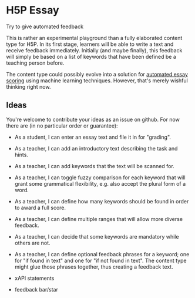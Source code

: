 H5P Essay
=========
Try to give automated feedback

This is rather an experimental playground than a fully elaborated content type for H5P.
In its first stage, learners will be able to write a text and receive feedback immediately.
Initially (and maybe finally), this feedback will simply be based on a list of keywords that have been defined be a teaching person before.

The content type could possibly evolve into a solution for [automated essay scoring](https://en.wikipedia.org/wiki/Automated_essay_scoring) using machine learning techniques. However, that's merely wishful thinking right now.

## Ideas
You're welcome to contribute your ideas as an issue on github. For now there are (in no particular order or guarantee):

- As a student, I can enter an essay text and file it in for "grading".
- As a teacher, I can add an introductory text describing the task and hints.
- As a teacher, I can add keywords that the text will be scanned for.
- As a teacher, I can toggle fuzzy comparison for each keyword that will grant some grammatical flexibility, e.g. also accept the plural form of a word.
- As a teacher, I can define how many keywords should be found in order to award a full score.
- As a teacher, I can define multiple ranges that will allow more diverse feedback.
- As a teacher, I can decide that some keywords are mandatory while others are not.
- As a teacher, I can define optional feedback phrases for a keyword; one for "if found in text" and one for "if not found in text". The content type might glue those phrases together, thus creating a feedback text.

- xAPI statements
- feedback bar/star
